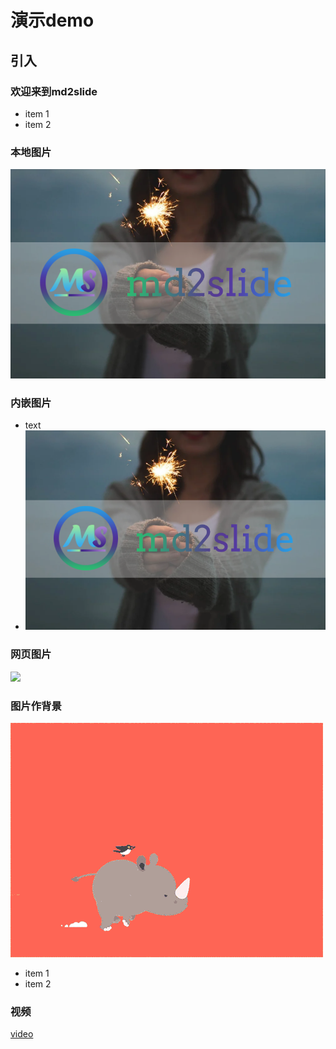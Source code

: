 # 演示demo

## 引入

### 欢迎来到md2slide

- item 1
- item 2

### 本地图片

![](assets/图片1.png)

### 内嵌图片

- text
- ![](assets/图片1.png)

### 网页图片

![](https://img.mubu.com/document_image/9fb85b1b-76a0-41ac-b4df-9acda0423f60-4000215.jpg)

### 图片作背景

![](assets/图片2.gif)

- item 1
- item 2

### 视频

[video](assets/md2slide.mp4)

